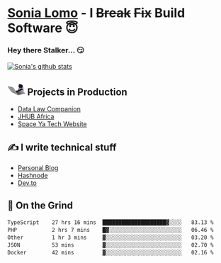 # [Sonia Lomo](https://sonylomo.github.io/) - I ~~Break~~ ~~Fix~~ Build Software 😇
### Hey there Stalker... 😏 

<a href="https://github.com/sonylomo/github-readme-stats">
  <img align="center" src="https://media.giphy.com/media/lU05nFSW6Y2A/giphy.gif" alt="Sonia's github stats" />
</a>

## <img src="assets/devcat.gif" width="40"> Projects in Production
- [Data Law Companion](https://datalawcompanion.org/)
- [JHUB Africa](https://jhubafrica.com/)
- [Space Ya Tech Website](https://www.spaceyatech.com/)

## ✍️ I write technical stuff
- [Personal Blog](https://sonylomo-github-io.vercel.app/blog)
- [Hashnode](https://sonylomo.hashnode.dev/)
- [Dev.to](https://dev.to/sonylomo)

## 🤡 On the Grind
<!--START_SECTION:waka-->

```txt
TypeScript    27 hrs 16 mins  ████████████████████▓░░░░   83.13 %
PHP           2 hrs 7 mins    █▓░░░░░░░░░░░░░░░░░░░░░░░   06.46 %
Other         1 hr 3 mins     ▓░░░░░░░░░░░░░░░░░░░░░░░░   03.20 %
JSON          53 mins         ▓░░░░░░░░░░░░░░░░░░░░░░░░   02.70 %
Docker        42 mins         ▓░░░░░░░░░░░░░░░░░░░░░░░░   02.16 %
```

<!--END_SECTION:waka-->
